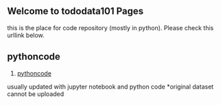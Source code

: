 ## Welcome to tododata101 Pages

this is the place for code repository (mostly in python). Please check this urllink below. 

## pythoncode
1. [pythoncode](https://github.com/tododata101/tododata101.github.io/tree/master/pythoncode) 

usually updated with jupyter notebook and python code
*original dataset cannot be uploaded
